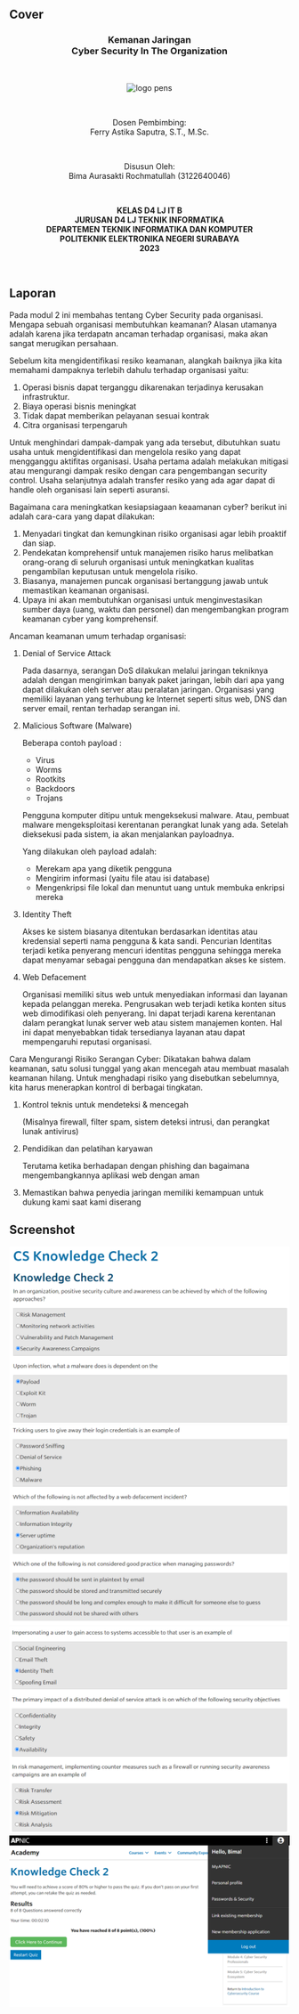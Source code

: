 ## Cover

<h3 align="center">
    <b>Kemanan Jaringan</b><br>
    Cyber Security In The Organization
</h3>
<br>
<p align="center">
  <img src="../../public/logo_pens.png" alt="logo pens" width="300">
</p>
<br>
<p align="center">
    Dosen Pembimbing:<br>
    Ferry Astika Saputra, S.T., M.Sc.
</p>
<br>
<p align="center">
    Disusun Oleh:<br>
    Bima Aurasakti Rochmatullah (3122640046)
</p>
<br>
<p align="center">
    <b>
        KELAS D4 LJ IT B <br>
        JURUSAN D4 LJ TEKNIK INFORMATIKA <br>
        DEPARTEMEN TEKNIK INFORMATIKA DAN KOMPUTER <br> 
        POLITEKNIK ELEKTRONIKA NEGERI SURABAYA <br>
        2023
    </b>
</p>
<br>


## Laporan

Pada modul 2 ini membahas tentang Cyber Security pada organisasi. Mengapa sebuah organisasi membutuhkan keamanan? Alasan utamanya adalah karena jika terdapatn ancaman terhadap organisasi, maka akan sangat merugikan persahaan.<br>

Sebelum kita mengidentifikasi resiko keamanan, alangkah baiknya jika kita memahami dampaknya terlebih dahulu terhadap organisasi yaitu:

1. Operasi bisnis dapat terganggu dikarenakan terjadinya kerusakan infrastruktur.
2. Biaya operasi bisnis meningkat
3. Tidak dapat memberikan pelayanan sesuai kontrak
4. Citra organisasi terpengaruh

Untuk menghindari dampak-dampak yang ada tersebut, dibutuhkan suatu usaha untuk mengidentifikasi dan mengelola resiko yang dapat mengganggu aktifitas organisasi. Usaha pertama adalah melakukan mitigasi atau mengurangi dampak resiko dengan cara pengembangan security control. Usaha selanjutnya adalah transfer resiko yang ada agar dapat di handle oleh organisasi lain seperti asuransi.

Bagaimana cara meningkatkan kesiapsiagaan keaamanan cyber? berikut ini adalah cara-cara yang dapat dilakukan:

1. Menyadari tingkat dan kemungkinan risiko organisasi agar lebih proaktif dan siap.
2. Pendekatan komprehensif untuk manajemen risiko harus melibatkan orang-orang di seluruh organisasi untuk meningkatkan kualitas pengambilan keputusan untuk mengelola risiko.
3. Biasanya, manajemen puncak organisasi bertanggung jawab untuk memastikan keamanan organisasi.
4. Upaya ini akan membutuhkan organisasi untuk menginvestasikan sumber daya (uang, waktu dan personel) dan mengembangkan program keamanan cyber yang komprehensif.

Ancaman keamanan umum terhadap organisasi:

1. Denial of Service Attack

    Pada dasarnya, serangan DoS dilakukan melalui jaringan tekniknya adalah dengan mengirimkan banyak paket jaringan, lebih dari apa yang dapat dilakukan oleh server atau peralatan jaringan. Organisasi yang memiliki layanan yang terhubung ke Internet seperti situs web, DNS dan server email, rentan terhadap serangan ini.

2. Malicious Software (Malware)

    Beberapa contoh payload :
    - Virus
    - Worms
    - Rootkits
    - Backdoors
    - Trojans

    Pengguna komputer ditipu untuk mengeksekusi malware. Atau, pembuat malware mengeksploitasi kerentanan perangkat lunak yang ada. Setelah dieksekusi pada sistem, ia akan menjalankan payloadnya.

    Yang dilakukan oleh payload adalah:
    - Merekam apa yang diketik pengguna
    - Mengirim informasi (yaitu file atau isi database)
    - Mengenkripsi file lokal dan menuntut uang untuk membuka enkripsi mereka

3. Identity Theft

    Akses ke sistem biasanya ditentukan berdasarkan identitas atau kredensial seperti nama pengguna & kata sandi. Pencurian Identitas terjadi ketika penyerang mencuri identitas pengguna sehingga mereka dapat menyamar sebagai pengguna dan mendapatkan akses ke sistem.

3. Web Defacement

    Organisasi memiliki situs web untuk menyediakan informasi dan layanan kepada pelanggan mereka.
    Pengrusakan web terjadi ketika konten situs web dimodifikasi oleh penyerang. Ini dapat terjadi karena kerentanan dalam perangkat lunak server web atau sistem manajemen konten. Hal ini dapat menyebabkan tidak tersedianya layanan atau dapat mempengaruhi reputasi organisasi.

Cara Mengurangi Risiko Serangan Cyber:
Dikatakan bahwa dalam keamanan, satu solusi tunggal yang akan mencegah atau membuat masalah keamanan hilang. Untuk menghadapi  risiko yang disebutkan sebelumnya, kita harus menerapkan kontrol di berbagai tingkatan.

1. Kontrol teknis untuk mendeteksi & mencegah

    (Misalnya firewall, filter spam, sistem deteksi intrusi, dan perangkat lunak antivirus)

2. Pendidikan dan pelatihan karyawan

    Terutama ketika berhadapan dengan phishing dan bagaimana mengembangkannya aplikasi web dengan aman

3. Memastikan bahwa penyedia jaringan memiliki kemampuan untuk dukung kami saat kami diserang


## Screenshot

![Screenshot](image/1.png)<br>
![Screenshot](image/2.png)<br>
![Screenshot](image/3.png)<br>
![Screenshot](image/4.png)